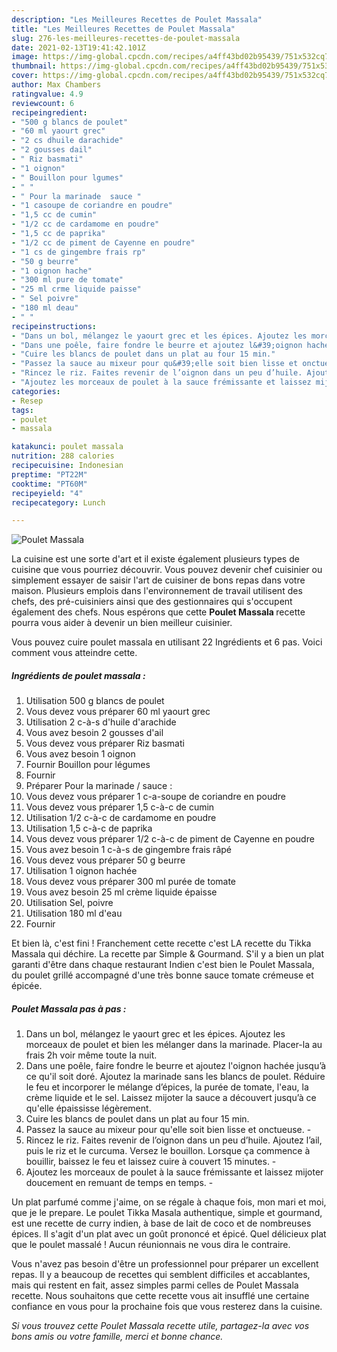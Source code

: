 ```yaml
---
description: "Les Meilleures Recettes de Poulet Massala"
title: "Les Meilleures Recettes de Poulet Massala"
slug: 276-les-meilleures-recettes-de-poulet-massala
date: 2021-02-13T19:41:42.101Z
image: https://img-global.cpcdn.com/recipes/a4ff43bd02b95439/751x532cq70/poulet-massala-photo-principale-de-la-recette.jpg
thumbnail: https://img-global.cpcdn.com/recipes/a4ff43bd02b95439/751x532cq70/poulet-massala-photo-principale-de-la-recette.jpg
cover: https://img-global.cpcdn.com/recipes/a4ff43bd02b95439/751x532cq70/poulet-massala-photo-principale-de-la-recette.jpg
author: Max Chambers
ratingvalue: 4.9
reviewcount: 6
recipeingredient:
- "500 g blancs de poulet"
- "60 ml yaourt grec"
- "2 cs dhuile darachide"
- "2 gousses dail"
- " Riz basmati"
- "1 oignon"
- " Bouillon pour lgumes"
- " "
- " Pour la marinade  sauce "
- "1 casoupe de coriandre en poudre"
- "1,5 cc de cumin"
- "1/2 cc de cardamome en poudre"
- "1,5 cc de paprika"
- "1/2 cc de piment de Cayenne en poudre"
- "1 cs de gingembre frais rp"
- "50 g beurre"
- "1 oignon hache"
- "300 ml pure de tomate"
- "25 ml crme liquide paisse"
- " Sel poivre"
- "180 ml deau"
- " "
recipeinstructions:
- "Dans un bol, mélangez le yaourt grec et les épices. Ajoutez les morceaux de poulet et bien les mélanger dans la marinade. Placer-la au frais 2h voir même toute la nuit.⁣"
- "Dans une poêle, faire fondre le beurre et ajoutez l&#39;oignon hachée jusqu’à ce qu&#39;il soit doré. Ajoutez la marinade sans les blancs de poulet. Réduire le feu et incorporer le mélange d’épices, la purée de tomate, l&#39;eau, la crème liquide et le sel. Laissez mijoter la sauce a découvert jusqu’à ce qu&#39;elle épaississe légèrement.⁣"
- "Cuire les blancs de poulet dans un plat au four 15 min.⁣"
- "Passez la sauce au mixeur pour qu&#39;elle soit bien lisse et onctueuse.⁣ ⁣"
- "Rincez le riz. Faites revenir de l’oignon dans un peu d’huile. Ajoutez l’ail, puis le riz et le curcuma. Versez le bouillon. Lorsque ça commence à bouillir, baissez le feu et laissez cuire à couvert 15 minutes.⁣ ⁣"
- "Ajoutez les morceaux de poulet à la sauce frémissante et laissez mijoter doucement en remuant de temps en temps.⁣ ⁣"
categories:
- Resep
tags:
- poulet
- massala

katakunci: poulet massala 
nutrition: 288 calories
recipecuisine: Indonesian
preptime: "PT22M"
cooktime: "PT60M"
recipeyield: "4"
recipecategory: Lunch

---
```



![Poulet Massala](https://img-global.cpcdn.com/recipes/a4ff43bd02b95439/751x532cq70/poulet-massala-photo-principale-de-la-recette.jpg)

La cuisine est une sorte d'art et il existe également plusieurs types de cuisine que vous pourriez découvrir. Vous pouvez devenir chef cuisinier ou simplement essayer de saisir l'art de cuisiner de bons repas dans votre maison. Plusieurs emplois dans l'environnement de travail utilisent des chefs, des pré-cuisiniers ainsi que des gestionnaires qui s'occupent également des chefs. Nous espérons que cette <strong> Poulet Massala </strong> recette pourra vous aider à devenir un bien meilleur cuisinier.

<!--inarticleads1-->

Vous pouvez cuire poulet massala en utilisant 22 Ingrédients et 6 pas. Voici comment vous atteindre cette.

##### Ingrédients de poulet massala :

1. Utilisation 500 g blancs de poulet⁣
1. Vous devez vous préparer 60 ml yaourt grec⁣
1. Utilisation 2 c-à-s d&#39;huile d&#39;arachide⁣
1. Vous avez besoin 2 gousses d&#39;ail⁣
1. Vous devez vous préparer  Riz basmati⁣
1. Vous avez besoin 1 oignon⁣
1. Fournir  Bouillon pour légumes⁣
1. Fournir  ⁣
1. Préparer  Pour la marinade / sauce :⁣
1. Vous devez vous préparer 1 c-a-soupe de coriandre en poudre⁣
1. Vous devez vous préparer 1,5 c-à-c de cumin⁣
1. Utilisation 1/2 c-à-c de cardamome en poudre⁣
1. Utilisation 1,5 c-à-c de paprika⁣
1. Vous devez vous préparer 1/2 c-à-c de piment de Cayenne en poudre⁣
1. Vous avez besoin 1 c-à-s de gingembre frais râpé⁣
1. Vous devez vous préparer 50 g beurre⁣
1. Utilisation 1 oignon hachée⁣
1. Vous devez vous préparer 300 ml purée de tomate⁣
1. Vous avez besoin 25 ml crème liquide épaisse⁣
1. Utilisation  Sel, poivre⁣
1. Utilisation 180 ml d&#39;eau⁣
1. Fournir  ⁣


Et bien là, c&#39;est fini ! Franchement cette recette c&#39;est LA recette du Tikka Massala qui déchire. La recette par Simple &amp; Gourmand. S&#39;il y a bien un plat garanti d&#39;être dans chaque restaurant Indien c&#39;est bien le Poulet Massala, du poulet grillé accompagné d&#39;une très bonne sauce tomate crémeuse et épicée. 

<!--inarticleads2-->

##### Poulet Massala pas à pas :

1. Dans un bol, mélangez le yaourt grec et les épices. Ajoutez les morceaux de poulet et bien les mélanger dans la marinade. Placer-la au frais 2h voir même toute la nuit.⁣
1. Dans une poêle, faire fondre le beurre et ajoutez l&#39;oignon hachée jusqu’à ce qu&#39;il soit doré. Ajoutez la marinade sans les blancs de poulet. Réduire le feu et incorporer le mélange d’épices, la purée de tomate, l&#39;eau, la crème liquide et le sel. Laissez mijoter la sauce a découvert jusqu’à ce qu&#39;elle épaississe légèrement.⁣
1. Cuire les blancs de poulet dans un plat au four 15 min.⁣
1. Passez la sauce au mixeur pour qu&#39;elle soit bien lisse et onctueuse.⁣ - ⁣
1. Rincez le riz. Faites revenir de l’oignon dans un peu d’huile. Ajoutez l’ail, puis le riz et le curcuma. Versez le bouillon. Lorsque ça commence à bouillir, baissez le feu et laissez cuire à couvert 15 minutes.⁣ - ⁣
1. Ajoutez les morceaux de poulet à la sauce frémissante et laissez mijoter doucement en remuant de temps en temps.⁣ - ⁣


Un plat parfumé comme j&#39;aime, on se régale à chaque fois, mon mari et moi, que je le prepare. Le poulet Tikka Masala authentique, simple et gourmand, est une recette de curry indien, à base de lait de coco et de nombreuses épices. Il s&#39;agit d&#39;un plat avec un goût prononcé et épicé. Quel délicieux plat que le poulet massalé ! Aucun réunionnais ne vous dira le contraire. 

<!--inarticleads1-->

<p>
Vous n'avez pas besoin d'être un professionnel pour préparer un excellent repas. Il y a beaucoup de recettes qui semblent difficiles et accablantes, mais qui restent en fait, assez simples parmi celles de Poulet Massala recette. Nous souhaitons que cette recette vous ait insufflé une certaine confiance en vous pour la prochaine fois que vous resterez dans la cuisine.
</p>

<p>
<i>Si vous trouvez cette Poulet Massala recette utile, partagez-la avec vos bons amis ou votre famille, merci et bonne chance.</i>
</p>
